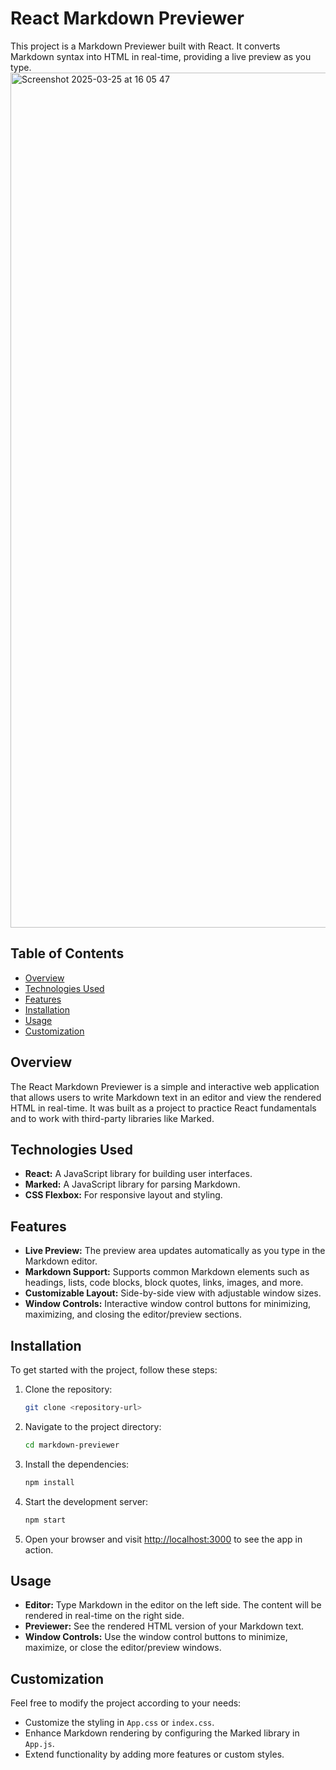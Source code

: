 # React Markdown Previewer

This project is a Markdown Previewer built with React. It converts Markdown syntax into HTML in real-time, providing a live preview as you type.
<img width="1368" alt="Screenshot 2025-03-25 at 16 05 47" src="https://github.com/user-attachments/assets/4b3929b4-ddaf-48cb-be37-b07c46089892" />


## Table of Contents

- [Overview](#overview)
- [Technologies Used](#technologies-used)
- [Features](#features)
- [Installation](#installation)
- [Usage](#usage)
- [Customization](#customization)

## Overview

The React Markdown Previewer is a simple and interactive web application that allows users to write Markdown text in an editor and view the rendered HTML in real-time. It was built as a project to practice React fundamentals and to work with third-party libraries like Marked.

## Technologies Used

- **React:** A JavaScript library for building user interfaces.
- **Marked:** A JavaScript library for parsing Markdown.
- **CSS Flexbox:** For responsive layout and styling.

## Features

- **Live Preview:** The preview area updates automatically as you type in the Markdown editor.
- **Markdown Support:** Supports common Markdown elements such as headings, lists, code blocks, block quotes, links, images, and more.
- **Customizable Layout:** Side-by-side view with adjustable window sizes.
- **Window Controls:** Interactive window control buttons for minimizing, maximizing, and closing the editor/preview sections.

## Installation

To get started with the project, follow these steps:

1. Clone the repository:
   ```bash
   git clone <repository-url>
   ```
2. Navigate to the project directory:
   ```bash
   cd markdown-previewer
   ```
3. Install the dependencies:
   ```bash
   npm install
   ```
4. Start the development server:
   ```bash
   npm start
   ```
5. Open your browser and visit [http://localhost:3000](http://localhost:3000) to see the app in action.

## Usage

- **Editor:** Type Markdown in the editor on the left side. The content will be rendered in real-time on the right side.
- **Previewer:** See the rendered HTML version of your Markdown text.
- **Window Controls:** Use the window control buttons to minimize, maximize, or close the editor/preview windows.

## Customization

Feel free to modify the project according to your needs:
- Customize the styling in `App.css` or `index.css`.
- Enhance Markdown rendering by configuring the Marked library in `App.js`.
- Extend functionality by adding more features or custom styles.
